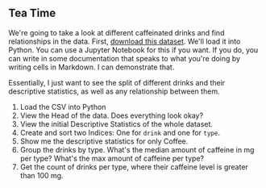## Tea Time
We're going to take a look at different caffeinated drinks and find relationships in the data. First, [download this dataset](https://www.kaggle.com/datasets/heitornunes/caffeine-content-of-drinks). We'll load it into Python. You can use a Jupyter Notebook for this if you want. If you do, you can write in some documentation that speaks to what you're doing by writing cells in Markdown. I can demonstrate that.

Essentially, I just want to see the split of different drinks and their descriptive statistics, as well as any relationship between them.

1. Load the CSV into Python
2. View the Head of the data. Does everything look okay?
3. View the initial Descriptive Statistics of the whole dataset.
4. Create and sort two Indices: One for `drink` and one for `type`.
5. Show me the descriptive statistics for only Coffee.
6. Group the drinks by type. What's the median amount of caffeine in mg per type? What's the max amount of caffeine per type?
7. Get the count of drinks per type, where their caffeine level is greater than 100 mg.
